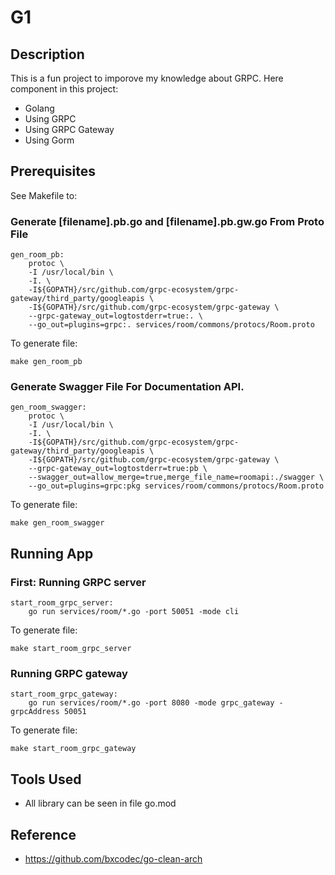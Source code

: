 # G1

## Description
This is a fun project to imporove my knowledge about GRPC. Here component in this project:
* Golang
* Using GRPC
* Using GRPC Gateway
* Using Gorm


## Prerequisites
See Makefile to:

### Generate [filename].pb.go and [filename].pb.gw.go From Proto File
```
gen_room_pb:
	protoc \
	-I /usr/local/bin \
	-I. \
	-I${GOPATH}/src/github.com/grpc-ecosystem/grpc-gateway/third_party/googleapis \
	-I${GOPATH}/src/github.com/grpc-ecosystem/grpc-gateway \
	--grpc-gateway_out=logtostderr=true:. \
	--go_out=plugins=grpc:. services/room/commons/protocs/Room.proto
```
To generate file:
```
make gen_room_pb
```

###  Generate Swagger File For Documentation API.
```
gen_room_swagger:
	protoc \
	-I /usr/local/bin \
	-I. \
	-I${GOPATH}/src/github.com/grpc-ecosystem/grpc-gateway/third_party/googleapis \
	-I${GOPATH}/src/github.com/grpc-ecosystem/grpc-gateway \
	--grpc-gateway_out=logtostderr=true:pb \
	--swagger_out=allow_merge=true,merge_file_name=roomapi:./swagger \
	--go_out=plugins=grpc:pkg services/room/commons/protocs/Room.proto
```
To generate file:
```
make gen_room_swagger
```
## Running App
### First: Running GRPC server
```
start_room_grpc_server:
	go run services/room/*.go -port 50051 -mode cli
```
To generate file:
```
make start_room_grpc_server
```

### Running GRPC gateway
```
start_room_grpc_gateway:
	go run services/room/*.go -port 8080 -mode grpc_gateway -grpcAddress 50051
```
To generate file:
```
make start_room_grpc_gateway
```

## Tools Used
* All library can be seen in file go.mod

## Reference
* https://github.com/bxcodec/go-clean-arch

